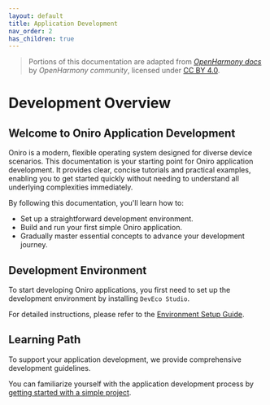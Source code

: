 ```yaml
---
layout: default
title: Application Development
nav_order: 2
has_children: true
---
```


> Portions of this documentation are adapted from *[OpenHarmony docs](https://gitee.com/openharmony/docs)* by *OpenHarmony community*, licensed under [CC BY 4.0](https://creativecommons.org/licenses/by/4.0/).

# Development Overview

## Welcome to Oniro Application Development

Oniro is a modern, flexible operating system designed for diverse device scenarios. This documentation is your starting point for Oniro application development. It provides clear, concise tutorials and practical examples, enabling you to get started quickly without needing to understand all underlying complexities immediately.

By following this documentation, you'll learn how to:

- Set up a straightforward development environment.
- Build and run your first simple Oniro application.
- Gradually master essential concepts to advance your development journey.

## Development Environment
To start developing Oniro applications, you first need to set up the development environment by installing `DevEco Studio`.

For detailed instructions, please refer to the [Environment Setup Guide](/application-development/environment-setup-config/index).

## Learning Path
To support your application development, we provide comprehensive development guidelines.

You can familiarize yourself with the application development process by [getting started with a simple project](create-first-eclipse-oniro-app).
